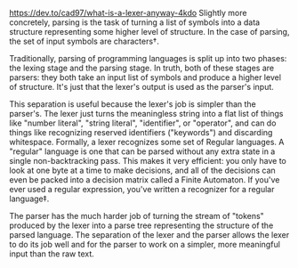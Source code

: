 https://dev.to/cad97/what-is-a-lexer-anyway-4kdo
Slightly more concretely, parsing is the task of turning a list of symbols into a data structure representing some higher level of structure. In the case of parsing, the set of input symbols are characters†.

Traditionally, parsing of programming languages is split up into two phases: the lexing stage and the parsing stage. In truth, both of these stages are parsers: they both take an input list of symbols and produce a higher level of structure. It's just that the lexer's output is used as the parser's input.

This separation is useful because the lexer's job is simpler than the parser's. The lexer just turns the meaningless string into a flat list of things like "number literal", "string literal", "identifier", or "operator", and can do things like recognizing reserved identifiers ("keywords") and discarding whitespace. Formally, a lexer recognizes some set of Regular languages. A "regular" language is one that can be parsed without any extra state in a single non-backtracking pass. This makes it very efficient: you only have to look at one byte at a time to make decisions, and all of the decisions can even be packed into a decision matrix called a Finite Automaton. If you've ever used a regular expression, you've written a recognizer for a regular language‡.

The parser has the much harder job of turning the stream of "tokens" produced by the lexer into a parse tree representing the structure of the parsed language. The separation of the lexer and the parser allows the lexer to do its job well and for the parser to work on a simpler, more meaningful input than the raw text.


